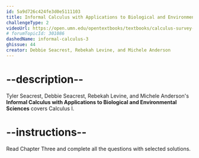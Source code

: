 ```yaml
---
id: 5a9d726c424fe3d0e5111103
title: Informal Calculus with Applications to Biological and Environmental Sciences - Chapter 3
challengeType: 2
videoUrl: https://open.umn.edu/opentextbooks/textbooks/calculus-survey-for-enivronmental-science-majors-seacrest
# forumTopicId: 301086
dashedName: informal-calculus-3
ghissue: 44
creator: Debbie Seacrest, Rebekah Levine, and Michele Anderson
---
```


# --description--

Tyler Seacrest, Debbie Seacrest, Rebekah Levine, and Michele Anderson's __Informal Calculus with Applications to Biological and Environmental Sciences__ covers Calculus I.

# --instructions--

Read Chapter Three and complete all the questions with selected solutions.